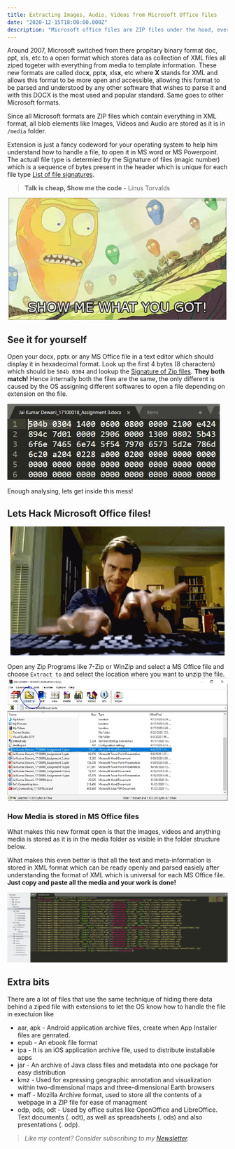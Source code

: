 ```yaml
---
title: Extracting Images, Audio, Videos from Microsoft Office files 
date: "2020-12-15T18:00:00.000Z"
description: "Microsoft office files are ZIP files under the hood, every tried unzipping them?"
---
```


Around 2007, Microsoft switched from there propitary binary format doc, ppt, xls, etc to a open format which stores data as collection of XML files all ziped togeter with everything from media to template information. These new formats are called doc**x**, ppt**x**, xls**x**, etc where **X** stands for XML and allows this format to be more open and accessible, allowing this format to be parsed and understood by any other software that wishes to parse it and with this DOCX is the most used and popular standard. Same goes to other Microsoft formats. 

Since all Microsoft formats are ZIP files which contain everything in XML format, all blob elements like Images, Videos and Audio are stored as it is in `/media` folder. 

Extension is just a fancy codeword for your operating system to help him understand how to handle a file, to open it in MS word or MS Powerpoint. The actuall file type is determied by the Signature of files (magic number) which is a sequence of bytes present in the header which is unique for each file type [List of file signatures](https://en.wikipedia.org/wiki/List_of_file_signatures).

> **Talk is cheap, Show me the code** - Linus Torvalds  

<div style="text-align:center"><img src="images/good-stuff.gif" /></div>


## See it for yourself

Open your docx, pptx or any MS Office file in a text editor which should display it in hexadecimal format. Look up the first 4 bytes (8 characters) which should be `504b 0304` and lookup the [Signature of Zip files](https://filesignatures.net/index.php?page=search&search=ZIP&mode=EXT). **They both match!** Hence internally both the files are the same, the only different is caused by the OS assigning different softwares to open a file depending on extension on the file. 


![](./images/text-file.JPG)

Enough analysing, lets get inside this mess!

## Lets Hack Microsoft Office files!
<div style="text-align:center"><img src="images/hacking.gif" /></div>



Open any Zip Programs like 7-Zip or WinZip and select a MS Office file and choose `Extract to` and select the location where you want to unzip the file. 
![](images/unzip.JPG)

### How Media is stored in MS Office files
What makes this new format open is that the images, videos and anything media is stored as it is in the media folder as visible in the folder structure below. 

What makes this even better is that all the text and meta-information is stored in XML format which can be ready openly and parsed easiely after understanding the format of XML which is universal for each MS Office file. **Just copy and paste all the media and your work is done!**

![](images/folder.JPG)



## Extra bits 

There are a lot of files that use the same technique of hiding there data behind a ziped file with extensions to let the OS know how to handle the file in exectuion like

- aar, apk - Android application archive files, create when App Installer files are genrated.
- epub - An ebook file format 
- ipa - It is an iOS application archive file, used to distribute installable apps 
- jar - An archive of Java class files and metadata into one package for easy distribution
- kmz - Used for expressing geographic annotation and visualization within two-dimensional maps and three-dimensional Earth browsers
- maff - Mozilla Archive format, used to store all the contents of a webpage in a ZIP file for ease of managment
- odp, ods, odt - Used by office suites like OpenOffice and LibreOffice. Text documents (. odt), as well as spreadsheets (. ods) and also presentations (. odp).

> *Like my content? Consider subscribing to my [Newsletter](https://buttondown.email/jai_dewani).*